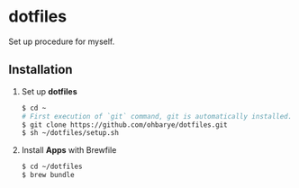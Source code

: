 # dotfiles

Set up procedure for myself.

## Installation

1. Set up **dotfiles**

   ```sh
   $ cd ~
   # First execution of `git` command, git is automatically installed.
   $ git clone https://github.com/ohbarye/dotfiles.git
   $ sh ~/dotfiles/setup.sh
   ```

1. Install **Apps** with Brewfile

   ```sh
   $ cd ~/dotfiles
   $ brew bundle
   ```
